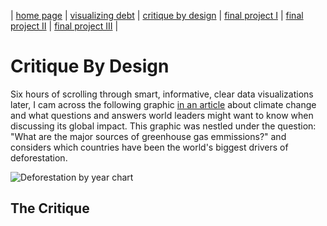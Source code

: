 | [home page](https://gabriellediraddo.github.io/tswd-portfolio) | [visualizing debt](visualizing-government-debt) | [critique by design](critique-by-design) | [final project I](final-project-part-one) | [final project II](final-project-part-two) | [final project III](final-project-part-three) |

# Critique By Design

Six hours of scrolling through smart, informative, clear data visualizations later, I cam across the following graphic [in an article](https://www.dw.com/en/climate-change-emissions-data-charts-cop26/a-59652069) about climate change and what questions and answers world leaders might want to know when discussing its global impact. This graphic was nestled under the question: "What are the major sources of greenhouse gas emmissions?" and considers which countries have been the world's biggest drivers of deforestation. 

![Deforestation by year chart](image.jpg)

## The Critique

